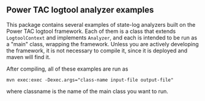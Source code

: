 ## Power TAC logtool analyzer examples

This package contains several examples of state-log analyzers built on the Power TAC logtool framework. Each of them is a class that extends `LogtoolContext` and implements `Analyzer`, and each is intended to be run as a "main" class, wrapping the framework. Unless you are actively developing the framework, it is not necessary to compile it, since it is deployed and maven will find it.

After compiling, all of these examples are run as

`mvn exec:exec -Dexec.args="class-name input-file output-file"`

where classname is the name of the main class you want to run.
